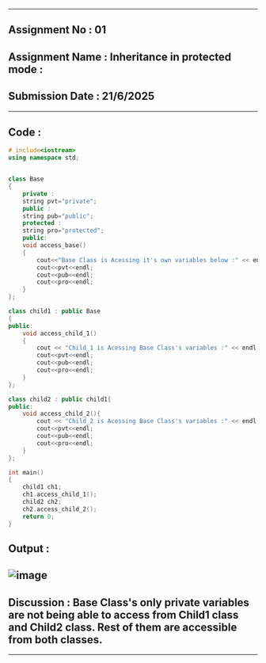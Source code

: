 ----------
## **Assignment No : 01**

## **Assignment Name : Inheritance in protected mode :**

## **Submission Date : 21/6/2025**

----------

## **Code :**
```Cpp
# include<iostream>
using namespace std;


class Base
{
    private :
    string pvt="private";
    public :
    string pub="public";
    protected :
    string pro="protected";
    public:
    void access_base()
    {
        cout<<"Base Class is Acessing it's own variables below :" << endl;
        cout<<pvt<<endl;
        cout<<pub<<endl;
        cout<<pro<<endl;
    }
};

class child1 : public Base
{
public:
    void access_child_1()
    {
        cout << "Child_1 is Acessing Base Class's variables :" << endl;
        cout<<pvt<<endl;
        cout<<pub<<endl;
        cout<<pro<<endl;
    }
};

class child2 : public child1{
public:
    void access_child_2(){
        cout << "Child_2 is Acessing Base Class's variables :" << endl;
        cout<<pvt<<endl;
        cout<<pub<<endl;
        cout<<pro<<endl;
    }
};

int main()
{
    child1 ch1;
    ch1.access_child_1();
    child2 ch2;
    ch2.access_child_2();
    return 0;
}


```

## **Output :**

![image](https://github.com/user-attachments/assets/2003e0f4-a1de-48a7-8d49-6abaa139811c)
--------
## Discussion : Base Class's only private variables are not being able to access from Child1 class and Child2 class. Rest of them are accessible from both classes.
---------




